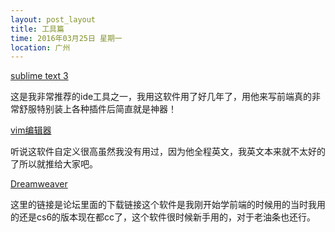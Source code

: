 ```yaml
---
layout: post_layout
title: 工具篇
time: 2016年03月25日 星期一
location: 广州
---
```

[sublime text 3](http://www.sublimetext.com/)

这是我非常推荐的ide工具之一，我用这软件用了好几年了，用他来写前端真的非常舒服特别装上各种插件后简直就是神器！

[vim编辑器](https://www.vim.org/)

听说这软件自定义很高虽然我没有用过，因为他全程英文，我英文本来就不太好的了所以就推给大家吧。

[Dreamweaver](https://www.52pojie.cn/thread-761956-1-1.html)

这里的链接是论坛里面的下载链接这个软件是我刚开始学前端的时候用的当时我用的还是cs6的版本现在都cc了，这个软件很时候新手用的，对于老油条也还行。